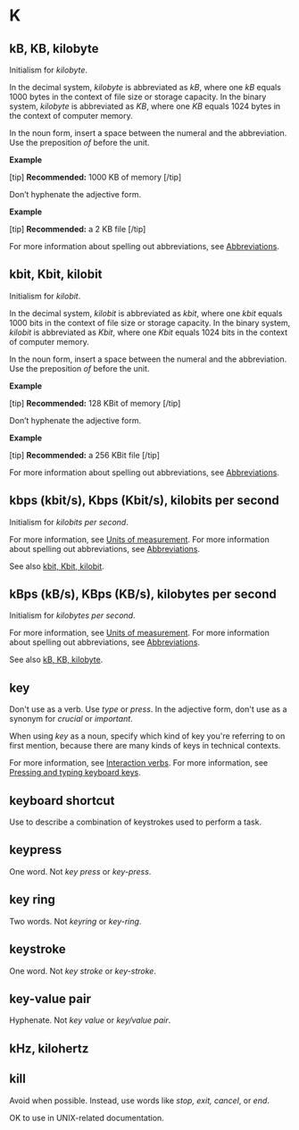 # K

## kB, KB, kilobyte

Initialism for *kilobyte*.

In the decimal system, *kilobyte* is abbreviated as *kB*, where one *kB* equals 1000 bytes in the context of file size or storage capacity.
In the binary system, *kilobyte* is abbreviated as *KB*, where one *KB* equals 1024 bytes in the context of computer memory.

In the noun form, insert a space between the numeral and the abbreviation. Use the preposition *of* before the unit.

**Example**  

[tip] **Recommended:** 1000 KB of memory [/tip]  

Don’t hyphenate the adjective form.

**Example**  

[tip] **Recommended:** a 2 KB file [/tip]  

For more information about spelling out abbreviations, see [Abbreviations]().

## kbit, Kbit, kilobit

Initialism for *kilobit*.

In the decimal system, *kilobit* is abbreviated as *kbit*, where one *kbit* equals 1000 bits in the context of file size or storage capacity.
In the binary system, *kilobit* is abbreviated as *Kbit*, where one *Kbit* equals 1024 bits in the context of computer memory.

In the noun form, insert a space between the numeral and the abbreviation. Use the preposition *of* before the unit.

**Example**  

[tip] **Recommended:** 128 KBit of memory [/tip]  

Don’t hyphenate the adjective form.

**Example**  

[tip] **Recommended:** a 256 KBit file [/tip]  

For more information about spelling out abbreviations, see [Abbreviations]().

## kbps (kbit/s), Kbps (Kbit/s), kilobits per second

Initialism for *kilobits per second*.

For more information, see [Units of measurement]().
For more information about spelling out abbreviations, see [Abbreviations]().

See also [kbit, Kbit, kilobit](#kbit-kbit-kilobit).

## kBps (kB/s), KBps (KB/s), kilobytes per second

Initialism for *kilobytes per second*.

For more information, see [Units of measurement]().
For more information about spelling out abbreviations, see [Abbreviations]().

See also [kB, KB, kilobyte](#kB-kb-kilobyte).

## key

Don't use as a verb. Use *type* or *press*. In the adjective form, don't use as a synonym for *crucial* or *important*.

When using *key* as a noun, specify which kind of key you're referring to on first mention, because there are many kinds of keys in technical contexts.

For more information, see [Interaction verbs](ui-elements.md).
For more information, see [Pressing and typing keyboard keys](ui-elements.md).

## keyboard shortcut

Use to describe a combination of keystrokes used to perform a task.

## keypress

One word. Not *key press* or *key-press*.

## key ring

Two words. Not *keyring* or *key-ring*.

## keystroke

One word. Not *key stroke* or *key-stroke*.

## key-value pair

Hyphenate. Not *key value* or *key/value pair*.

## kHz, kilohertz



## kill

Avoid when possible. Instead, use words like *stop, exit, cancel*, or *end*.

OK to use in UNIX-related documentation.
